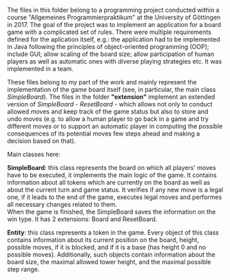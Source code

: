 The files in this folder belong to a programming project conducted within a course "Allgemeines
Programmierpraktikum" at the University of Göttingen in 2017. The goal of the project was to
implement an application for a board game with a complicated set of rules. There were multiple
requirements defined for the aplication itself, e.g.: the application had to be implemented in
Java following the principles of object-oriented programming (OOP); include GUI; allow scaling
of the board size; allow participation of human players as well as automatic ones with diverse
playing strategies etc. It was implemented in a team. 

These files belong to my part of the work and mainly represent the implementation of the game
board itself (see, in particular, the main class *SimpleBoard*). The files in the folder
**"extension"** implement an extended version of *SimpleBoard* - *ResetBoard* - which allows not only
to conduct allowed moves and keep track of the game status but also to store and undo moves
(e.g. to allow a human player to go back in a game and try different moves or to support an
automatic player in computing the possible consequences of its potential moves few steps ahead
and making a decision based on that).

Main classes here:

**SimpleBoard**: this class represents the board on which all players' moves have to be 
		executed, it implements the main logic of the game.
		It contains information about all tokens which are currently
		on the board as well as about the current turn and game status. It verifies if
		any new move is a legal one, if it leads to the end of the game, executes
		legal moves and performes all necessary changes related to them.  
		When the game is finished, the SimpleBoard saves the information on the win type.
		It has 2 extensions: Board and ResetBoard.

**Entity**:	this class represents a token in the game. Every object of this class contains
		information about its current position on the board, height, possible moves, if
		it is blocked, and if it is a base (has height 0 and no possible moves).
		Additionally, such objects contain information about the board size, the maximal
		allowed tower height, and the maximal possible step range.
  
